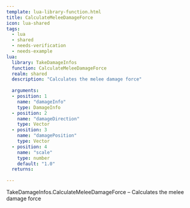 ```yaml
---
template: lua-library-function.html
title: CalculateMeleeDamageForce
icon: lua-shared
tags:
  - lua
  - shared
  - needs-verification
  - needs-example
lua:
  library: TakeDamageInfos
  function: CalculateMeleeDamageForce
  realm: shared
  description: "Calculates the melee damage force"
  
  arguments:
  - position: 1
    name: "damageInfo"
    type: DamageInfo
  - position: 2
    name: "damageDirection"
    type: Vector
  - position: 3
    name: "damagePosition"
    type: Vector
  - position: 4
    name: "scale"
    type: number
    default: "1.0"
  returns:
    
---
```


<div class="lua__search__keywords">
TakeDamageInfos.CalculateMeleeDamageForce &#x2013; Calculates the melee damage force
</div>
